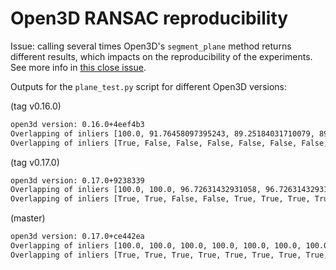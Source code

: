 # Open3D RANSAC reproducibility

Issue: calling several times Open3D's `segment_plane` method returns different results, which impacts on the reproducibility of the experiments. See more info in [this close issue](https://github.com/isl-org/Open3D/issues/5647).

Outputs for the `plane_test.py` script for different Open3D versions:

(tag v0.16.0)

```bash
open3d version: 0.16.0+4eef4b3
Overlapping of inliers [100.0, 91.76458097395243, 89.25184031710079, 89.25184031710079, 89.25184031710079, 89.25184031710079, 89.25184031710079, 89.25184031710079, 89.25184031710079, 89.25184031710079]
Overlapping of inliers [True, False, False, False, False, False, False, False, False, False]
```

(tag v0.17.0)

```bash
open3d version: 0.17.0+9238339
Overlapping of inliers [100.0, 100.0, 96.72631432931058, 96.72631432931058, 100.0, 100.0, 100.0, 100.0, 100.0, 100.0]
Overlapping of inliers [True, True, False, False, True, True, True, True, True, True]
```

(master)

```bash
open3d version: 0.17.0+ce442ea
Overlapping of inliers [100.0, 100.0, 100.0, 100.0, 100.0, 100.0, 100.0, 100.0, 100.0, 100.0]
Overlapping of inliers [True, True, True, True, True, True, True, True, True, True]
```
